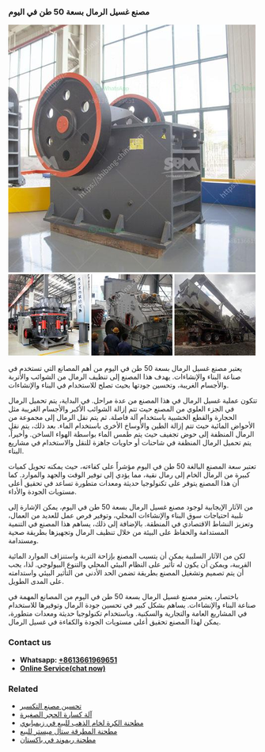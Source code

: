 <h3>مصنع غسيل الرمال بسعة 50 طن في اليوم</h3><img src='1701853621.jpg' alt=''><p>يعتبر مصنع غسيل الرمال بسعة 50 طن في اليوم من أهم المصانع التي تستخدم في صناعة البناء والإنشاءات. يهدف هذا المصنع إلى تنظيف الرمال من الشوائب والأتربة والأجسام الغريبة، وتحسين جودتها بحيث تصلح للاستخدام في البناء والإنشاءات.</p><p>تتكون عملية غسيل الرمال في هذا المصنع من عدة مراحل. في البداية، يتم تحميل الرمال في الجزء العلوي من المصنع حيث تتم إزالة الشوائب الأكبر والأجسام الغريبة مثل الحجارة والقطع الخشبية باستخدام آلة فاصلة. ثم يتم نقل الرمال إلى مجموعة من الأحواض المائية حيث تتم إزالة الطين والأوساخ الأخرى باستخدام الماء. بعد ذلك، يتم نقل الرمال المنظفة إلى حوض تجفيف حيث يتم طمس الماء بواسطة الهواء الساخن. وأخيراً، يتم تحميل الرمال المنظفة في شاحنات أو حاويات جاهزة للنقل والاستخدام في مشاريع البناء.</p><p>تعتبر سعة المصنع البالغة 50 طن في اليوم مؤشراً على كفاءته، حيث يمكنه تحويل كميات كبيرة من الرمال الخام إلى رمال نقية، مما يؤدي إلى توفير الوقت والجهد والموارد. كما أن هذا المصنع يتوفر على تكنولوجيا حديثة ومعدات متطورة تساعد في تحقيق أعلى مستويات الجودة والأداء.</p><p>من الآثار الإيجابية لوجود مصنع غسيل الرمال بسعة 50 طن في اليوم، يمكن الإشارة إلى تلبية احتياجات سوق البناء والإنشاءات المحلي، وتوفير فرص عمل للعديد من العمال، وتعزيز النشاط الاقتصادي في المنطقة. بالإضافة إلى ذلك، يساهم هذا المصنع في التنمية المستدامة والحفاظ على البيئة من خلال تنظيف الرمال وتجهيزها بطريقة صحية ومستدامة.</p><p>لكن من الآثار السلبية يمكن أن يتسبب المصنع بإزاحة التربة واستنزاف الموارد المائية القريبة، ويمكن أن يكون له تأثير على النظام البيئي المحلي والتنوع البيولوجي. لذا، يجب أن يتم تصميم وتشغيل المصنع بطريقة تضمن الحد الأدنى من التأثير البيئي واستدامته على المدى الطويل.</p><p>باختصار، يعتبر مصنع غسيل الرمال بسعة 50 طن في اليوم من المصانع المهمة في صناعة البناء والإنشاءات. يساهم بشكل كبير في تحسين جودة الرمال وتوفيرها للاستخدام في المشاريع العامة والتجارية والسكنية. وباستخدام تكنولوجيا حديثة ومعدات متطورة، يمكن لهذا المصنع تحقيق أعلى مستويات الجودة والكفاءة في غسيل الرمال.</p><h3>Contact us</h3><ul><li><strong>Whatsapp:&nbsp;<a href="https://wa.me/8613661969651">+8613661969651</a></strong></li><li><a href="https://swt.shibang-china.com/?git&amp;zhl&amp;مصنع غسيل الرمال بسعة 50 طن في اليوم"><strong>Online Service(chat now)</strong></a></li></ul><h3>Related</h3><ul><li><a href='تحسين مصنع التكسير.md'>تحسين مصنع التكسير</a></li><li><a href='آلة كسارة الحجر الصغيرة.md'>آلة كسارة الحجر الصغيرة</a></li><li><a href='مطحنة الكرة لخام الذهب للبيع في زيمبابوي.md'>مطحنة الكرة لخام الذهب للبيع في زيمبابوي</a></li><li><a href='مطحنة المطرقة ستال ميستر للبيع.md'>مطحنة المطرقة ستال ميستر للبيع</a></li><li><a href='مطحنة ريموند في باكستان.md'>مطحنة ريموند في باكستان</a></li></ul>